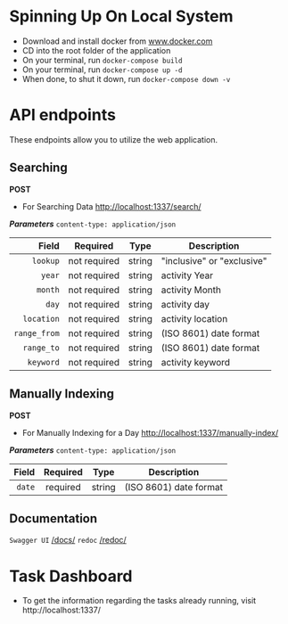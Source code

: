 # Spinning Up On Local System
- Download  and install docker from www.docker.com
- CD into the root folder of the application
- On your terminal, run `docker-compose build`
- On your terminal, run `docker-compose up -d`
- When done, to shut it down, run `docker-compose down -v`

# API endpoints
These endpoints allow you to utilize the web application.

## Searching

**POST**
- For Searching Data
[http://localhost:1337/search/](#search)

***Parameters***
`content-type: application/json`

|     Field     |   Required   |   Type   | Description                   |
| -------------:|:------------:|:--------:|-------------------------------|
|    `lookup`   | not required |  string  | "inclusive" or "exclusive"    |
|     `year`    | not required |  string  | activity Year                 |
|    `month`    | not required |  string  | activity Month                |
|     `day`     | not required |  string  | activity day                  |
|   `location`  | not required |  string  | activity location             |
|  `range_from` | not required |  string  | (ISO 8601) date format        |
|   `range_to`  | not required |  string  | (ISO 8601) date format        |
|   `keyword`   | not required |  string  | activity keyword              |


## Manually Indexing

**POST**
- For Manually Indexing for a Day
[http://localhost:1337/manually-index/](#manually-index)

***Parameters***
`content-type: application/json`

|     Field     |   Required   |   Type   | Description                   |
| -------------:|:------------:|:--------:|-------------------------------|
|     `date`    |   required   |  string  | (ISO 8601) date format        |


## Documentation
`Swagger UI` [/docs/](#schema/swagger-ui/)
`redoc` [/redoc/](#schema/redoc/)

# Task Dashboard
* To get the information regarding the tasks already running, visit
http://localhost:1337/

